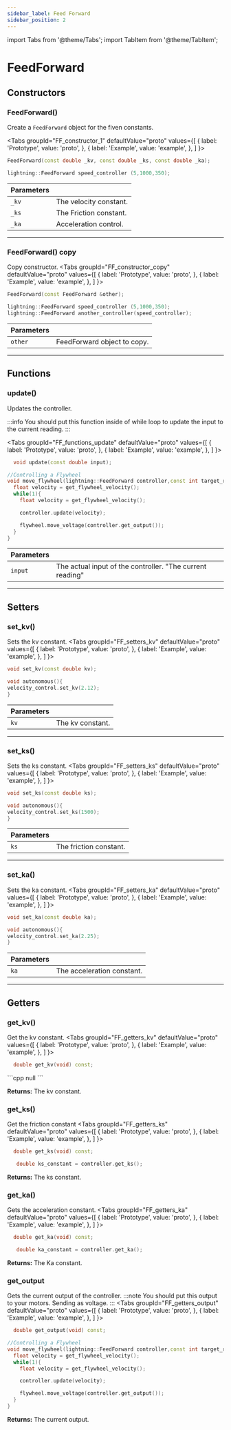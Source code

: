 ```yaml
---
sidebar_label: Feed Forward
sidebar_position: 2
---
```

import Tabs from '@theme/Tabs';
import TabItem from '@theme/TabItem';

# FeedForward

## Constructors

### FeedForward()
Create a ``FeedForward`` object for the fiven constants.

<Tabs
  groupId="FF_constructor_1"
  defaultValue="proto"
  values={[
    { label: 'Prototype',  value: 'proto', },
    { label: 'Example',  value: 'example', },
  ]
}>

<TabItem value="proto">

```cpp
FeedForward(const double _kv, const double _ks, const double _ka);
```
</TabItem>

<TabItem value="example">

```cpp
lightning::FeedForward speed_controller (5,1000,350); 
```
</TabItem>

</Tabs>  

| Parameters    |  |
| ------------- | ------------- |
| ``_kv``  | The velocity constant. |
| ``_ks  ``| The Friction constant. |
| ``_ka `` | Acceleration control. |

---

### FeedForward() copy 
Copy constructor.
<Tabs
  groupId="FF_constructor_copy"
  defaultValue="proto"
  values={[
    { label: 'Prototype',  value: 'proto', },
    { label: 'Example',  value: 'example', },
  ]
}>

<TabItem value="proto">

```cpp
FeedForward(const FeedForward &other);
```
</TabItem>

<TabItem value="example">

```cpp {2}
lightning::FeedForward speed_controller (5,1000,350); 
lightning::FeedForward another_controller(speed_controller); 
```
</TabItem>
</Tabs> 

| Parameters    |  |
| ------------- | ------------- |
| ``other``  | FeedForward object to copy. |

---

## Functions
### update()
Updates the controller.

:::info
You should put this function inside of while loop to update the input to the current reading.
:::

<Tabs
  groupId="FF_functions_update"
  defaultValue="proto"
  values={[
    { label: 'Prototype',  value: 'proto', },
    { label: 'Example',  value: 'example', },
  ]
}>

<TabItem value="proto">

```cpp
  void update(const double input);
```
</TabItem>

<TabItem value="example">

```cpp {7}
//Controlling a Flywheel 
void move_flywheel(lightning::FeedForward controller,const int target_rpm){
  float velocity = get_flywheel_velocity(); 
  while(1){
    float velocity = get_flywheel_velocity(); 

    controller.update(velocity);

    flywheel.move_voltage(controller.get_output()); 
  }
}
```
</TabItem>
</Tabs> 

| Parameters    |  |
| ------------- | ------------- |
| ``input``     | The actual input of the controller. "The current reading" |

---

## Setters
### set_kv()
Sets the kv constant. 
<Tabs
  groupId="FF_setters_kv"
  defaultValue="proto"
  values={[
    { label: 'Prototype',  value: 'proto', },
    { label: 'Example',  value: 'example', },
  ]
}>

<TabItem value="proto">

```cpp
void set_kv(const double kv); 
```
</TabItem>

<TabItem value="example">

```cpp
void autonomous(){
velocity_control.set_kv(2.12); 
}
```
</TabItem>
</Tabs> 

| Parameters    |  |
| ------------- | ------------- |
| ``kv``     | The kv constant.  |

---

### set_ks()
Sets the ks constant. 
<Tabs
  groupId="FF_setters_ks"
  defaultValue="proto"
  values={[
    { label: 'Prototype',  value: 'proto', },
    { label: 'Example',  value: 'example', },
  ]
}>

<TabItem value="proto">

```cpp
void set_ks(const double ks); 
```
</TabItem>

<TabItem value="example">

```cpp
void autonomous(){
velocity_control.set_ks(1500); 
}
```
</TabItem>
</Tabs> 

| Parameters    |               |
| ------------- | ------------- |
| ``ks``     | The friction constant. |

---

### set_ka()
Sets the ka constant. 
<Tabs
  groupId="FF_setters_ka"
  defaultValue="proto"
  values={[
    { label: 'Prototype',  value: 'proto', },
    { label: 'Example',  value: 'example', },
  ]
}>

<TabItem value="proto">

```cpp
void set_ka(const double ka); 
```
</TabItem>

<TabItem value="example">

```cpp
void autonomous(){
velocity_control.set_ka(2.25); 
}
```
</TabItem>
</Tabs> 

| Parameters    |               |
| ------------- | ------------- |
| ``ka``     | The acceleration constant.  |

---

## Getters
### get_kv()
Get the kv constant.
<Tabs
  groupId="FF_getters_kv"
  defaultValue="proto"
  values={[
    { label: 'Prototype',  value: 'proto', },
    { label: 'Example',  value: 'example', },
  ]
}>

<TabItem value="proto">

```cpp
  double get_kv(void) const;
```
</TabItem>

<TabItem value="example">
```cpp
   null
```
</TabItem>
</Tabs>  

**Returns:** The kv constant. 

### get_ks()
Get the friction constant
<Tabs
  groupId="FF_getters_ks"
  defaultValue="proto"
  values={[
    { label: 'Prototype',  value: 'proto', },
    { label: 'Example',  value: 'example', },
  ]
}>

<TabItem value="proto">

```cpp
  double get_ks(void) const;
```
</TabItem>

<TabItem value="example">

```cpp
   double ks_constant = controller.get_ks(); 
```
</TabItem>
</Tabs> 

**Returns:** The ks constant.

### get_ka()
Gets the acceleration constant.
<Tabs
  groupId="FF_getters_ka"
  defaultValue="proto"
  values={[
    { label: 'Prototype',  value: 'proto', },
    { label: 'Example',  value: 'example', },
  ]
}>

<TabItem value="proto">

```cpp
  double get_ka(void) const;
```
</TabItem>

<TabItem value="example">

```cpp
   double ka_constant = controller.get_ka();
```
</TabItem>
</Tabs> 

**Returns:** The Ka constant. 

### get_output
Gets the current output of the controller.
:::note
You should put this output to your motors. Sending as voltage. 
:::
<Tabs
  groupId="FF_getters_output"
  defaultValue="proto"
  values={[
    { label: 'Prototype',  value: 'proto', },
    { label: 'Example',  value: 'example', },
  ]
}>

<TabItem value="proto">

```cpp
  double get_output(void) const;
```
</TabItem>

<TabItem value="example">

```cpp {9}
//Controlling a Flywheel 
void move_flywheel(lightning::FeedForward controller,const int target_rpm){
  float velocity = get_flywheel_velocity(); 
  while(1){
    float velocity = get_flywheel_velocity(); 

    controller.update(velocity);

    flywheel.move_voltage(controller.get_output()); 
  }
}
```
</TabItem>
</Tabs> 

**Returns:** The current output. 